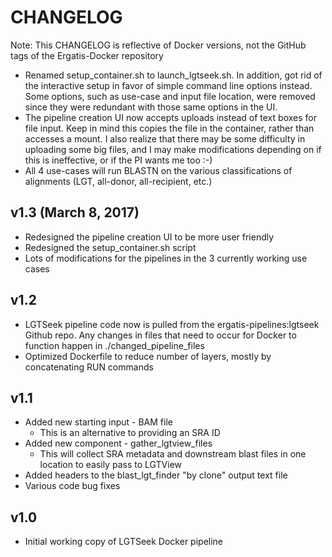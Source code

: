 # CHANGELOG

Note: This CHANGELOG is reflective of Docker versions, not the GitHub tags of the Ergatis-Docker repository

* Renamed setup\_container.sh to launch\_lgtseek.sh.  In addition, got rid of the interactive setup in favor of simple command line options instead.  Some options, such as use-case and input file location, were removed since they were redundant with those same options in the UI.
* The pipeline creation UI now accepts uploads instead of text boxes for file input.  Keep in mind this copies the file in the container, rather than accesses a mount.  I also realize that there may be some difficulty in uploading some big files, and I may make modifications depending on if this is ineffective, or if the PI wants me too :-)
* All 4 use-cases will run BLASTN on the various classifications of alignments (LGT, all-donor, all-recipient, etc.)

## v1.3 (March 8, 2017)
* Redesigned the pipeline creation UI to be more user friendly
* Redesigned the setup\_container.sh script
* Lots of modifications for the pipelines in the 3 currently working use cases

## v1.2
* LGTSeek pipeline code now is pulled from the ergatis-pipelines:lgtseek Github repo.  Any changes in files that need to occur for Docker to function happen in ./changed\_pipeline\_files
* Optimized Dockerfile to reduce number of layers, mostly by concatenating RUN commands

## v1.1
* Added new starting input - BAM file
  * This is an alternative to providing an SRA ID
* Added new component - gather\_lgtview\_files
  * This will collect SRA metadata and downstream blast files in one location to easily pass to LGTView
* Added headers to the blast\_lgt\_finder "by clone" output text file
* Various code bug fixes

## v1.0
* Initial working copy of LGTSeek Docker pipeline